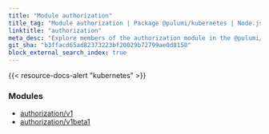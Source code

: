 ```yaml
---
title: "Module authorization"
title_tag: "Module authorization | Package @pulumi/kubernetes | Node.js SDK"
linktitle: "authorization"
meta_desc: "Explore members of the authorization module in the @pulumi/kubernetes package."
git_sha: "b3ffacd65ad82373223bf20029b72799ae0d8158"
block_external_search_index: true
---
```


<!-- WARNING: this page was generated by a tool. Do not edit it by hand. -->
<!-- To change it, please see https://github.com/pulumi/docs/tree/master/tools/tscdocgen. -->

{{< resource-docs-alert "kubernetes" >}}


<h3>Modules</h3>
<ul class="api">
    <li><a href="v1/"><span class="symbol module"></span>authorization/v1</a></li>
    <li><a href="v1beta1/"><span class="symbol module"></span>authorization/v1beta1</a></li>
</ul>








